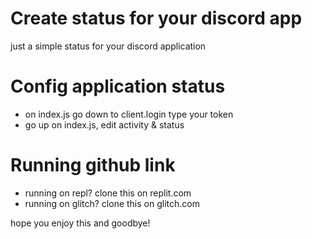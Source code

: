 # Create status for your discord app
just a simple status for your discord application

# Config application status
- on index.js go down to client.login type your token
- go up on index.js, edit activity & status

# Running github link
- running on repl? clone this on replit.com
- running on glitch? clone this on glitch.com

hope you enjoy this and goodbye! 
